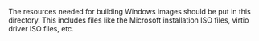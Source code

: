 The resources needed for building Windows images should be put in this directory.  This includes files like the Microsoft installation ISO files, virtio driver ISO files, etc.
